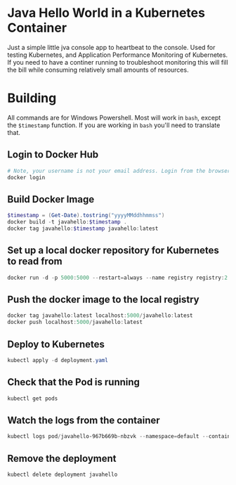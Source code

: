 # Java Hello World in a Kubernetes Container

Just a simple little jva console app to heartbeat to the console. Used for testing Kubernetes, and Application Performance Monitoring of Kubernetes. If you need to have a continer running to troubleshoot monitoring this will fill the bill while consuming relatively small amounts of resources.

# Building

All commands are for Windows Powershell. Most will work in `bash`, except the `$timestamp` function. If you are working in `bash` you'll need to translate that.

## Login to Docker Hub

```powershell
# Note, your username is not your email address. Login from the browser to see what your username is.
docker login
```

## Build Docker Image

```powershell
$timestamp = (Get-Date).tostring("yyyyMMddhhmmss")
docker build -t javahello:$timestamp .
docker tag javahello:$timestamp javahello:latest
```

## Set up a local docker repository for Kubernetes to read from

```powershell
docker run -d -p 5000:5000 --restart=always --name registry registry:2
```

## Push the docker image to the local registry

```powershell
docker tag javahello:latest localhost:5000/javahello:latest
docker push localhost:5000/javahello:latest
```

## Deploy to Kubernetes

```powershell
kubectl apply -d deployment.yaml
```

## Check that the Pod is running

```powershell
kubectl get pods
```

## Watch the logs from the container

```powershell
kubectl logs pod/javahello-967b669b-nbzvk --namespace=default --container=javahello -f
```

## Remove the deployment

```powershell
kubectl delete deployment javahello
```